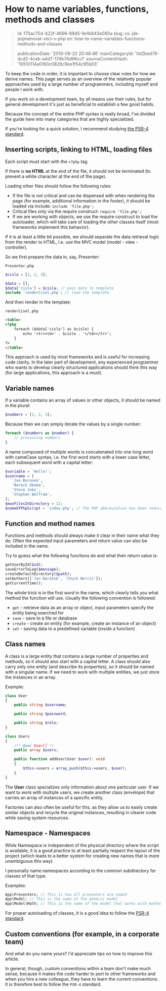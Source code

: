How to name variables, functions, methods and classes
=====================================================

> id: f70ac75d-422f-4696-88d5-9e1b843e060a
> slug:
> 	cs: jak-pojmenovat-veci-v-php
> 	en: how-to-name-variables-functions-methods-and-classes
> 
> publicationDate: '2019-08-22 20:48:46'
> mainCategoryId: '0d2bed76-dcd2-4ceb-a4d7-174b74d96cc1'
> sourceContentHash: '10510114a0160c0826c9ee1f54c95b03'

To keep the code in order, it is important to choose clear rules for how we derive names. This page serves as an overview of the relatively popular approaches used by a large number of programmers, including myself and people I work with.

If you work on a development team, by all means use their rules, but for general development it's just as beneficial to establish a few good habits.

Because the concept of the entire PHP syntax is really broad, I've divided the guide here into many categories that are highly specialized.

If you're looking for a quick solution, I recommend studying <a href="https://www.php-fig.org/psr/psr-4/">the PSR-4 standard</a>.

Inserting scripts, linking to HTML, loading files
---------------------------------------------------

Each script must start with the `<?php` tag.

If there is **no HTML** at the end of the file, it should not be terminated (to prevent a white character at the end of the page).

Loading other files should follow the following rules:

- If the file is not critical and can be dispensed with when rendering the page (for example, additional information in the footer), it should be loaded via include: `include 'file.php';`
- Critical files only via the require construct: `require 'file.php';`
- If we are working with objects, we use the require construct to load the autoloader, which will take care of loading the other classes itself (most frameworks implement this behavior).


If it is at least a little bit possible, we should separate the data retrieval logic from the render to HTML, i.e. use the MVC model (model - view - controller).

So we first prepare the data in, say, Presenter:

`Presenter.php`
```php
$cisla = [1, 2, 3];

$data = [];
$data['cisla'] = $cisla; // pass data to template
include 'renderCisel.php'; // load the template
```


And then render in the template:

`renderCisel.php`
```html
<table>
<?php
    foreach ($data['cisla'] as $cislo) {
        echo '<tr><td>' . $cislo . '</td></tr>';
    }
?>
</table>
```


This approach is used by most frameworks and is useful for increasing code clarity. In the later part of development, any experienced programmer who wants to develop clearly structured applications should think this way (for large applications, this approach is a must).

Variable names
----------------

If a variable contains an array of values or other objects, it should be named in the plural:

```php
$numbers = [1, 2, 3];
```


Because then we can simply iterate the values by a single number:

```php
foreach ($numbers as $number) {
    // processing numbers
}
```


A name composed of multiple words is concatenated into one long word with cameCase syntax, i.e. the first word starts with a lower case letter, each subsequent word with a capital letter:

```php
$variable = 'Hello!';
$username = [
   'Jan Barasek',
   'Barack Obama',
   'Steve Jobs',
   'Stephen Wolfram',
];
$maxFilesInDirectory = 12;
$nameOfPhpScript = 'index.php'; // The PHP abbreviation has been reduced in characters
```


Function and method names
--------------------

Functions and methods should always make it clear in their name what they do. Often the expected input parameters and return value can also be included in the name.

Try to guess what the following functions do and what their return value is:

```php
getUserById($id);
saveErrorToLog($message);
createDefaultDirectory($path);
setAuthors(['Jan Barášek', 'Chuck Norris']);
getCurrentTime();
```

The whole trick is in the first word in the name, which clearly tells you what method the function will use. Usually the following convention is followed:

- `get` - retrieve data as an array or object, input parameters specify the entity being searched for
- `save` - save to a file or database
- `create` - create an entity (for example, create an instance of an object)
- `set` - saving data to a predefined variable (inside a function)

Class names
----------

A class is a large entity that contains a large number of properties and methods, so it should also start with a capital letter. A class should also carry only one entity (and describe its properties), so it should be named with a singular name. If we need to work with multiple entities, we just store the instances in an array.

Example:

```php
class User
{
    public string $username;

    public string $password;

    public string $role;
}

class Users
{
    /** @var User[] */
    public array $users;

    public function addUser(User $user): void
    {
        $this->users = array_push($this->users, $user);
    }
}
```

The **User** class specializes only information about one particular user. If we want to work with multiple users, we create another class (envelope) that carries an array of instances of a specific entity.

Factories can also often be useful for this, as they allow us to easily create similar objects and recycle the original instances, resulting in clearer code while saving system resources.

Namespace - Namespaces
---------------------------

While Namespace is independent of the physical directory where the script is available, it is a good practice to at least partially respect the layout of the project (which leads to a better system for creating new names that is more unambiguous this way).

I personally name namespaces according to the common subdirectory for classes of that type.

Examples:

```php
App\Presenters; // This is how all presenters are named
App\Model; // This is the name of the generic model
App\Model\Math; // This is the name of the model that works with mathematics
```

For proper autoloading of classes, it is a good idea to follow the <a href="https://jakpsatphp.cz/PSR4/">PSR-4 standard</a>.

Custom conventions (for example, in a corporate team)
-----------------------------------------

And what do you name yours? I'd appreciate tips on how to improve this article.

In general, though, custom conventions within a team don't make much sense, because it makes the code harder to port to other frameworks and when you hire a new colleague, they have to learn the current conventions. It is therefore best to follow the `PSR-4` standard.
